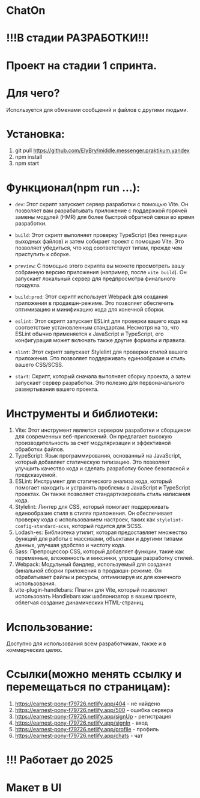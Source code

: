 # ChatOn
# !!!В стадии РАЗРАБОТКИ!!!
# Проект на стадии 1 спринта.
# Для чего?
Используется для обменами сообщений и файлов с другими людьми.
# Установка: 
1) git pull https://github.com/ElyBry/middle.messenger.praktikum.yandex
2) npm install
3) npm start
# Функционал(npm run ...):
- `dev`: Этот скрипт запускает сервер разработки с помощью Vite. Он позволяет вам разрабатывать приложение с поддержкой горячей замены модулей (HMR) для более быстрой обратной связи во время разработки.

- `build`: Этот скрипт выполняет проверку TypeScript (без генерации выходных файлов) и затем собирает проект с помощью Vite. Это позволяет убедиться, что код соответствует типам, прежде чем приступить к сборке.

- `preview`: С помощью этого скрипта вы можете просмотреть вашу собранную версию приложения (например, после `vite build`). Он запускает локальный сервер для предпросмотра финального продукта.

- `build:prod`: Этот скрипт использует Webpack для создания приложения в продакшн-режиме. Это позволяет обеспечить оптимизацию и минификацию кода для конечной сборки.

- `eslint`: Этот скрипт запускает ESLint для проверки вашего кода на соответствие установленным стандартам. Несмотря на то, что ESLint обычно применяется к JavaScript и TypeScript, его конфигурация может включать также другие форматы и правила.

- `slint`: Этот скрипт запускает Stylelint для проверки стилей вашего приложения. Это позволяет поддерживать единообразие и стиль вашего CSS/SCSS.

- `start`: Скрипт, который сначала выполняет сборку проекта, а затем запускает сервер разработки. Это полезно для первоначального развертывания вашего проекта.
# Инструменты и библиотеки:
1. Vite: Этот инструмент является сервером разработки и сборщиком для современных веб-приложений. Он предлагает высокую производительность за счет модуляризации и эффективной обработки файлов.
2. TypeScript: Язык программирования, основанный на JavaScript, который добавляет статическую типизацию. Это позволяет улучшить качество кода и сделать разработку более безопасной и предсказуемой.
3. ESLint: Инструмент для статического анализа кода, который помогает находить и устранять проблемы в JavaScript и TypeScript проектах. Он также позволяет стандартизировать стиль написания кода.
4. Stylelint: Линтер для CSS, который помогает поддерживать единообразие стиля в стилях приложения. Он обеспечивает проверку кода с использованием настроек, таких как `stylelint-config-standard-scss`, который годится для SCSS.
5. Lodash-es: Библиотека утилит, которая предоставляет множество функций для работы с массивами, объектами и другими типами данных, улучшая удобство и чистоту кода.
6. Sass: Препроцессор CSS, который добавляет функции, такие как переменные, вложенность и миксинки, упрощая разработку стилей.
7. Webpack: Модульный бандлер, используемый для создания финальной сборки приложения в продакшн-режиме. Он обрабатывает файлы и ресурсы, оптимизируя их для конечного использования.
8. vite-plugin-handlebars: Плагин для Vite, который позволяет использовать Handlebars как шаблонизатор в вашем проекте, облегчая создание динамических HTML-страниц.
# Использование:
Доступно для использования всем разработчикам, также и в коммерческих целях.
# Ссылки(можно менять ссылку и перемещаться по страницам):
1) https://earnest-pony-f79726.netlify.app/404 - не найдено
2) https://earnest-pony-f79726.netlify.app/500 - ошибка сервера
3) https://earnest-pony-f79726.netlify.app/signUp - регистрация
4) https://earnest-pony-f79726.netlify.app/signIn - вход
5) https://earnest-pony-f79726.netlify.app/profile - профиль
6) https://earnest-pony-f79726.netlify.app/chats - чат
# !!! Работает до 2025
# Макет в UI
